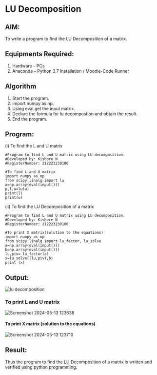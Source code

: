 # LU Decomposition 

## AIM:
To write a program to find the LU Decomposition of a matrix.

## Equipments Required:
1. Hardware – PCs
2. Anaconda – Python 3.7 Installation / Moodle-Code Runner

## Algorithm
1. Start the program.
2. Import numpy as np.
3. Using eval get the input matrix.
4. Declare the formula for lu decompostion and obtain the result.
5. End the program. 

## Program:
(i) To find the L and U matrix
```
#Program to find L and U matrix using LU decomposition.
#Developed by: Kishore N
#RegisterNumber: 212223230106

#To find L and U matrix
import numpy as np
from scipy.linalg import lu
a=np.array(eval(input()))
p,l,u=lu(a)
print(l)
print(u)
```
(ii) To find the LU Decomposition of a matrix
```
#Program to find L and U matrix using LU decomposition.
#Developed by: Kishore N
#RegisterNumber: 212223230106

#To print X matrix(solution to the equations)
import numpy as np
from scipy.linalg import lu_factor, lu_solve
a=np.array(eval(input()))
b=np.array(eval(input()))
lu,piv= lu_factor(a)
x=lu_solve((lu,piv),b)
print (x)
```

## Output:
![lu decomposition]()

### To print L and U matrix
![Screenshot 2024-05-13 123638](https://github.com/kishorenagarajan08/LU-Decomposition/assets/155753188/968ff1eb-9efd-482e-9d8e-42152dbf2b8c)

#### To print X matrix (solution to the equations)
![Screenshot 2024-05-13 123710](https://github.com/kishorenagarajan08/LU-Decomposition/assets/155753188/9a33f8ea-6c01-4b5a-a79a-06748c4acbfc)

## Result:
Thus the program to find the LU Decomposition of a matrix is written and verified using python programming.

